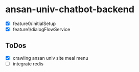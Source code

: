 # ansan-univ-chatbot-backend

- [x] feature0/initialSetup
- [x] feature1/dialogFlowService

## ToDos

- [x] crawling ansan univ site meal menu
- [ ] integrate redis

